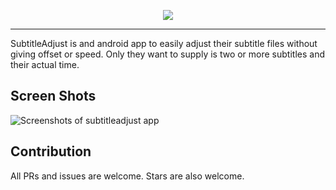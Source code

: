 <p align="center">
<img src="https://i.imgur.com/323YcIC.png">
</p>

---

SubtitleAdjust is and android app to easily adjust their subtitle files without giving offset or speed. Only they want to supply is two or more subtitles and their actual time.

## Screen Shots

![Screenshots of subtitleadjust app](https://i.imgur.com/RcpjJKB.jpg)

## Contribution

All PRs and issues are welcome.
Stars are also welcome.
